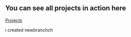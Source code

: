 ## You can see all projects in action here

[Projects](https://www.vanillajavascriptprojects.com/)

i created newbranchch
